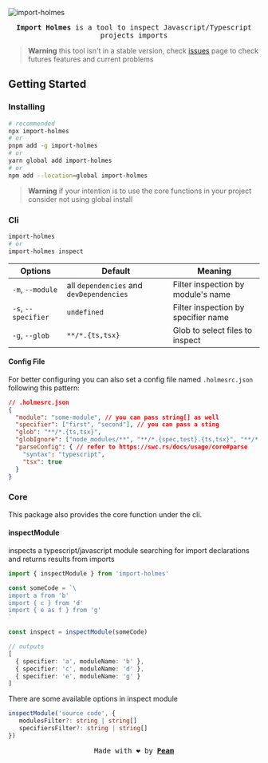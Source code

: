 [peam-url]: https://pmqueiroz.com
[src-url]: https://swc.rs/
[issues-url]: https://github.com/pmqueiroz/import-holmes/issues

![import-holmes](./.github/brand.png)

<div align="center">

<samp> **Import Holmes** is a tool to inspect Javascript/Typescript projects imports</samp> 

</div>

> **Warning** this tool isn't in a stable version, check [issues][issues-url] page to check futures features and current problems

## Getting Started

### Installing

```sh
# recommended
npx import-holmes
# or
pnpm add -g import-holmes
# or
yarn global add import-holmes
# or
npm add --location=global import-holmes
```
> **Warning** if your intention is to use the core functions in your project consider not using global install

### Cli

```sh
import-holmes
# or
import-holmes inspect
```

| Options | Default | Meaning |
|---------|---------|---------|
| `-m`, `--module` | all `dependencies` and `devDependencies` | Filter inspection by module's name |
| `-s`, `--specifier` | `undefined` | Filter inspection by specifier name |
| `-g`, `--glob` | `**/*.{ts,tsx}` | Glob to select files to inspect |

#### Config File

For better configuring you can also set a config file named `.holmesrc.json` following this pattern:

```json
// .holmesrc.json
{
  "module": "some-module", // you can pass string[] as well
  "specifier": ["first", "second"], // you can pass a sting
  "glob": "**/*.{ts,tsx}",
  "globIgnore": ["node_modules/**", "**/*.{spec,test}.{ts,tsx}", "**/*.d.ts"],
  "parseConfig": { // refer to https://swc.rs/docs/usage/core#parse
    "syntax": "typescript",
    "tsx": true
  }
}
```

### Core

This package also provides the core function under the cli.

#### inspectModule

inspects a typescript/javascript module searching for import declarations and returns results from imports 

```ts
import { inspectModule } from 'import-holmes'

const someCode = `\
import a from 'b'
import { c } from 'd'
import { e as f } from 'g'
`

const inspect = inspectModule(someCode)

// outputs
[
  { specifier: 'a', moduleName: 'b' },
  { specifier: 'c', moduleName: 'd' },
  { specifier: 'e', moduleName: 'g' }
]
```
There are some available options in inspect module

```ts
inspectModule('source code', {
   modulesFilter?: string | string[]
   specifiersFilter?: string | string[]
})
```

<div align="center">

<samp>Made with :heart: by [**Peam**][peam-url]</samp> 

</div>
